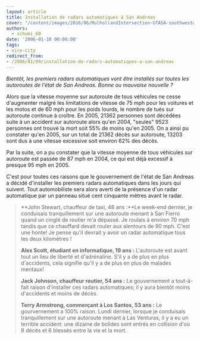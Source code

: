 ```yaml
---
layout: article
title: Installation de radars automatiques à San Andreas
cover: "/content/images/2016/06/MulhollandIntersection-GTASA-southwestwards.jpg"
authors:
  - schumi_60
date: '2006-01-10 00:00:00'
tags:
- vice-city
redirect_from:
- /2006/01/09/installation-de-radars-automatiques-a-san-andreas
---
```


_Bientôt, les premiers radars automatiques vont être installés sur toutes les autoroutes de l'état de San Andreas. Bonne ou mauvaise nouvelle ?_

Alors que la vitesse moyenne sur autoroute de tous véhicules ne cesse d'augmenter malgré les limitations de vitesse de 75 mph pour les voitures et les motos et de 60 mph pour les poids lourds, le nombre de tués sur autoroute continue à croître. En 2005, 21362 personnes sont décédées suite à un accident sur autoroute alors qu'en 2004, "seules" 9523 personnes ont trouvé la mort soit 55% de moins qu'en 2005. On a ainsi pu constater qu'en 2005, sur un total de 21362 décès sur autoroute, 13203 sont dus à une vitesse excessive soit environ 62% des décès.

Par la suite, on a pu constater que la vitesse moyenne de tous véhicules sur autoroute est passée de 87 mph en 2004, ce qui est déjà excessif à presque 95 mph en 2005.

C'est pour toutes ces raisons que le gouvernement de l'état de San Andreas a décidé d'installer les premiers radars automatiques dans les jours qui suivent. Tout automobiliste sera alors averti de la présence d'un radar automatique par un panneau situé cent cinquante mètres avant le radar.

> \*\*John Stewart, chauffeur de taxi, 48 ans :\*\*Le week-end dernier, je conduisais tranquillement sur une autoroute menant à San Fierro quand un cinglé de routier m'a dépassé. Je roulais à environ 70 mph tandis que ce chauffard devait rouler aux alentours de 90 mph. C'est une honte! Je pense qu'il devrait y avoir un radar automatique tous les deux kilomètres !
> 
> **Alex Scott, étudiant en informatique, 19 ans :** L'autoroute est avant tout un lieu de liberté et d'adrénaline. S'il y a de plus en plus d'accidents, cela signifie qu'il y a de plus en plus de malades mentaux!
> 
> **Jack Johnson, chauffeur routier, 54 ans :** Le gouvernement a tout-à-fait raison d'installer ces radars automatiques; il y aura bientôt moins d'accidents et moins de décès.
> 
> **Terry Armstrong, commerçant à Los Santos, 53 ans :** Le gourvernement a 100% raison. Lundi dernier, lorsque je conduisais tranquillement sur une autoroute menant à Las Venturas, il y a eu un terrible accident: une dizaine de bolides sont entrés en collision d'où 8 décès et 6 blessés entre la vie et la mort.